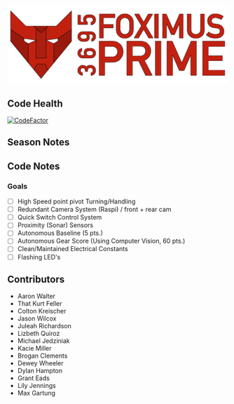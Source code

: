 ![logo](https://github.com/FRC-3695/2017-Season---SteamWorks/blob/master/Logo.png?raw=true)
## Code Health
[![CodeFactor](https://www.codefactor.io/repository/github/frc-3695/2017-season---steamworks/badge)](https://www.codefactor.io/repository/github/frc-3695/2017-season---steamworks)
## Season Notes
## Code Notes
### Goals
 - [ ] High Speed point pivot Turning/Handling
 - [ ] Redundant Camera System (Raspi) / front + rear cam
 - [ ] Quick Switch Control System
 - [ ] Proximity (Sonar) Sensors
 - [ ] Autonomous Baseline (5 pts.)
 - [ ] Autonomous Gear Score  (Using Computer Vision, 60 pts.)
 - [ ] Clean/Maintained Electrical Constants
 - [ ] Flashing LED's
## Contributors
- Aaron Walter
- That Kurt Feller
- Colton Kreischer
- Jason Wilcox
- Juleah Richardson
- Lizbeth Quiroz
- Michael Jedziniak
- Kacie Miller
- Brogan Clements
- Dewey Wheeler
- Dylan Hampton
- Grant Eads
- Lily Jennings
- Max Gartung 
